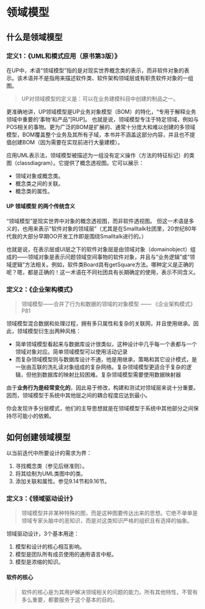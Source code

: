 # 领域模型

## 什么是领域模型

### 定义1：《UML和模式应用（原书第3版）》

在UP中，术语“领域模型”指的是对现实世界概念类的表示，而非软件对象的表示。该术语并不是指用来描述软件类、软件架构领域层或有职责软件对象的一组图。

> UP对领域模型的定义是：可以在业务建模科目中创建的制品之一。

更准确地讲，UP领域模型是UP业务对象模型（BOM）的特化，“专用于解释业务领域中重要的‘事物’和产品”[RUP]。
也就是说，领域模型专注于特定领域，例如与POS相关的事物。更为广泛的BOM是扩展的、通常十分庞大和难以创建的多领域模型，BOM覆盖整个业务及其所有子域，本书并不涵盖这部分内容，并且也不提倡创建BOM（因为需要在实现前进行大量建模）。

应用UML表示法，领域模型被描述为一组没有定义操作（方法的特征标记）的类图（classdiagram）。它提供了概念透视图。它可以展示：

- 领域对象或概念类。
- 概念类之间的关联。
- 概念类的属性。

#### UP 领域模型 的两个传统含义

“领域模型”是现实世界中对象的概念透视图，而非软件透视图。
但这一术语是多义的，也用来表示“软件对象的领域层”（尤其是在Smalltalk社团里，20世纪80年代我的大部分早期OO开发工作即是围绕Smalltalk进行的。）

也就是说，在表示层或UI层之下的软件对象层是由领域对象（domainobject）组成的——领域对象是表示问题领域空间事物的软件对象，并且与“业务逻辑”或“领域逻辑”方法相关。例如，软件类Board具有getSquare方法。哪种定义是正确的呢？嗯，都是正确的！这一术语在不同社团具有长期确定的使用，表示不同含义。

### 定义2：《企业架构模式》

> 领域模型——合并了行为和数据的领域的对象模型 —— 《企业架构模式》P81

领域模型混合数据和处理过程，拥有多只属性和复杂的关联网，并且使用继承。因此，领域模型衍生出两种风格：

- 简单领域模型看起来与数据库设计很类似，这种设计中几乎每一个表都与一个领域对象对应。简单领域模型可以使用活动记录
- 而复杂领域模型则与数据库设计不通，他是用继承，策略和其它设计模式，是一张由互联的洗礼读对象组成的复杂网络。复杂领域模型更适合于复杂的逻辑，但他到数据库的映射比较困难。复杂领域模型需要使用数据映射器

由于**业务行为是经常变化的**，因此易于修改，构建和测试对领域层来说十分重要。因而，领域模型于系统中其他层之间的耦合程度应达到最小。

你会发现许多分层模式，他们的主导思想就是在领域模型于系统中其他部分之间保持尽可能小的依赖。

## 如何创建领域模型

以当前迭代中所要设计的需求为界：

1. 寻找概念类（参见后继准则）。
2. 将其绘制为UML类图中的类。
3. 添加关联和属性。参见9.14节和9.16节。

### 定义3：《领域驱动设计》

> 领域模型并非某种特殊的图，而是这种图要传达出来的思想。它绝不单单是领域专家头脑中的恶知识，而是对这类知识严格的组织且有选择的抽象。

领域驱动设计，3个基本用途：

1. 模型和设计的核心相互影响。
2. 模型是团队所有成员使用的通用语言中枢。
3. 模型是浓缩的知识。

#### 软件的核心

> 软件的核心是为其用护解决领域相关的问题的能力。所有其他特性，不管有多么重要，都要服务于这个基本的目的。
